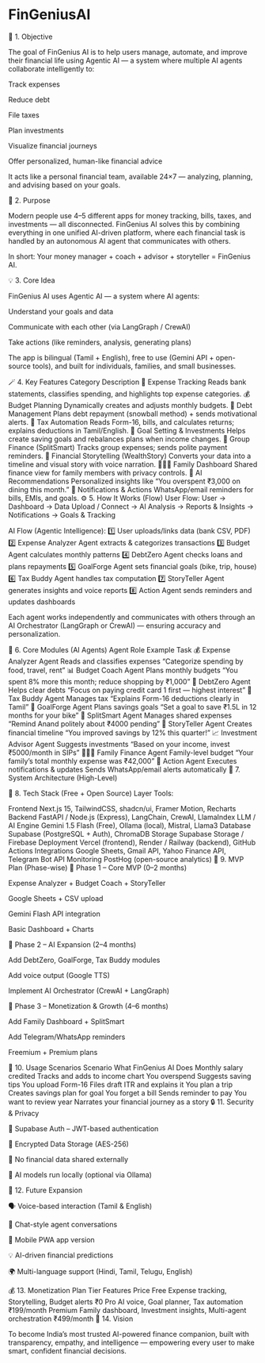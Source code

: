 # FinGeniusAI

🧠 1. Objective

The goal of FinGenius AI is to help users manage, automate, and improve their financial life using Agentic AI — a system where multiple AI agents collaborate intelligently to:

Track expenses

Reduce debt

File taxes

Plan investments

Visualize financial journeys

Offer personalized, human-like financial advice

It acts like a personal financial team, available 24×7 — analyzing, planning, and advising based on your goals.

🎯 2. Purpose

Modern people use 4–5 different apps for money tracking, bills, taxes, and investments — all disconnected.
FinGenius AI solves this by combining everything in one unified AI-driven platform, where each financial task is handled by an autonomous AI agent that communicates with others.

In short: Your money manager + coach + advisor + storyteller = FinGenius AI.

💡 3. Core Idea

FinGenius AI uses Agentic AI — a system where AI agents:

Understand your goals and data

Communicate with each other (via LangGraph / CrewAI)

Take actions (like reminders, analysis, generating plans)

The app is bilingual (Tamil + English), free to use (Gemini API + open-source tools), and built for individuals, families, and small businesses.

🪄 4. Key Features
Category	Description
🧾 Expense Tracking	Reads bank statements, classifies spending, and highlights top expense categories.
💰 Budget Planning	Dynamically creates and adjusts monthly budgets.
💸 Debt Management	Plans debt repayment (snowball method) + sends motivational alerts.
🧮 Tax Automation	Reads Form-16, bills, and calculates returns; explains deductions in Tamil/English.
🧱 Goal Setting & Investments	Helps create saving goals and rebalances plans when income changes.
💬 Group Finance (SplitSmart)	Tracks group expenses; sends polite payment reminders.
📖 Financial Storytelling (WealthStory)	Converts your data into a timeline and visual story with voice narration.
👨‍👩‍👧 Family Dashboard	Shared finance view for family members with privacy controls.
🧠 AI Recommendations	Personalized insights like “You overspent ₹3,000 on dining this month.”
🔔 Notifications & Actions	WhatsApp/email reminders for bills, EMIs, and goals.
⚙️ 5. How It Works (Flow)
User Flow:
User → Dashboard → Data Upload / Connect → AI Analysis → Reports & Insights → Notifications → Goals & Tracking

AI Flow (Agentic Intelligence):
1️⃣ User uploads/links data (bank CSV, PDF)
2️⃣ Expense Analyzer Agent extracts & categorizes transactions
3️⃣ Budget Agent calculates monthly patterns
4️⃣ DebtZero Agent checks loans and plans repayments
5️⃣ GoalForge Agent sets financial goals (bike, trip, house)
6️⃣ Tax Buddy Agent handles tax computation
7️⃣ StoryTeller Agent generates insights and voice reports
8️⃣ Action Agent sends reminders and updates dashboards


Each agent works independently and communicates with others through an AI Orchestrator (LangGraph or CrewAI) — ensuring accuracy and personalization.

🧩 6. Core Modules (AI Agents)
Agent	Role	Example Task
💰 Expense Analyzer Agent	Reads and classifies expenses	“Categorize spending by food, travel, rent”
📊 Budget Coach Agent	Plans monthly budgets	“You spent 8% more this month; reduce shopping by ₹1,000”
💸 DebtZero Agent	Helps clear debts	“Focus on paying credit card 1 first — highest interest”
🧾 Tax Buddy Agent	Manages tax	“Explains Form-16 deductions clearly in Tamil”
🧱 GoalForge Agent	Plans savings goals	“Set a goal to save ₹1.5L in 12 months for your bike”
💬 SplitSmart Agent	Manages shared expenses	“Remind Anand politely about ₹4000 pending”
📖 StoryTeller Agent	Creates financial timeline	“You improved savings by 12% this quarter!”
📈 Investment Advisor Agent	Suggests investments	“Based on your income, invest ₹5000/month in SIPs”
👨‍👩‍👧 Family Finance Agent	Family-level budget	“Your family’s total monthly expense was ₹42,000”
🔔 Action Agent	Executes notifications & updates	Sends WhatsApp/email alerts automatically
🧱 7. System Architecture (High-Level)


🧠 8. Tech Stack (Free + Open Source)
Layer	Tools:

Frontend	Next.js 15, TailwindCSS, shadcn/ui, Framer Motion, Recharts
Backend	FastAPI / Node.js (Express), LangChain, CrewAI, LlamaIndex
LLM / AI Engine	Gemini 1.5 Flash (Free), Ollama (local), Mistral, Llama3
Database	Supabase (PostgreSQL + Auth), ChromaDB
Storage	Supabase Storage / Firebase
Deployment	Vercel (frontend), Render / Railway (backend), GitHub Actions
Integrations	Google Sheets, Gmail API, Yahoo Finance API, Telegram Bot API
Monitoring	PostHog (open-source analytics)
🧭 9. MVP Plan (Phase-wise)
🥇 Phase 1 – Core MVP (0–2 months)

Expense Analyzer + Budget Coach + StoryTeller

Google Sheets + CSV upload

Gemini Flash API integration

Basic Dashboard + Charts

🥈 Phase 2 – AI Expansion (2–4 months)

Add DebtZero, GoalForge, Tax Buddy modules

Add voice output (Google TTS)

Implement AI Orchestrator (CrewAI + LangGraph)

🥉 Phase 3 – Monetization & Growth (4–6 months)

Add Family Dashboard + SplitSmart

Add Telegram/WhatsApp reminders

Freemium + Premium plans

🧭 10. Usage Scenarios
Scenario	What FinGenius AI Does
Monthly salary credited	Tracks and adds to income chart
You overspend	Suggests saving tips
You upload Form-16	Files draft ITR and explains it
You plan a trip	Creates savings plan for goal
You forget a bill	Sends reminder to pay
You want to review year	Narrates your financial journey as a story
🔒 11. Security & Privacy

🔐 Supabase Auth – JWT-based authentication

🔏 Encrypted Data Storage (AES-256)

🧱 No financial data shared externally

🧠 AI models run locally (optional via Ollama)

🚀 12. Future Expansion

🗣️ Voice-based interaction (Tamil & English)

💬 Chat-style agent conversations

📱 Mobile PWA app version

💡 AI-driven financial predictions

🌍 Multi-language support (Hindi, Tamil, Telugu, English)

💰 13. Monetization Plan
Tier	Features	Price
Free	Expense tracking, Storytelling, Budget alerts	₹0
Pro	AI voice, Goal planner, Tax automation	₹199/month
Premium	Family dashboard, Investment insights, Multi-agent orchestration	₹499/month
🌟 14. Vision

To become India’s most trusted AI-powered finance companion, built with transparency, empathy, and intelligence — empowering every user to make smart, confident financial decisions.

